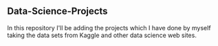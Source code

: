 ## Data-Science-Projects ##
In this repository I'll be adding the projects which I have done by myself taking the data sets from Kaggle and other data science web sites.            
